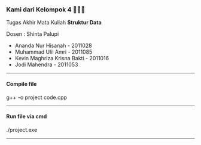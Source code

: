 <h3>Kami dari Kelompok 4 👋👋👋</h3>
<p>Tugas Akhir Mata Kuliah <b>Struktur Data</b></p>
<p>Dosen : Shinta Palupi</p>
<ul>
    <li>Ananda Nur Hisanah - 2011028</li>
    <li>Muhammad Ulil Amri - 2011085</li>
    <li>Kevin Maghriza Krisna Bakti - 2011016</li>
    <li>Jodi Mahendra - 2011053</li>
</ul>
<hr>
<h4>Compile file</h4>
g++ -o project code.cpp
<hr>
<h4>Run file via cmd</h4>
./project.exe
<hr>